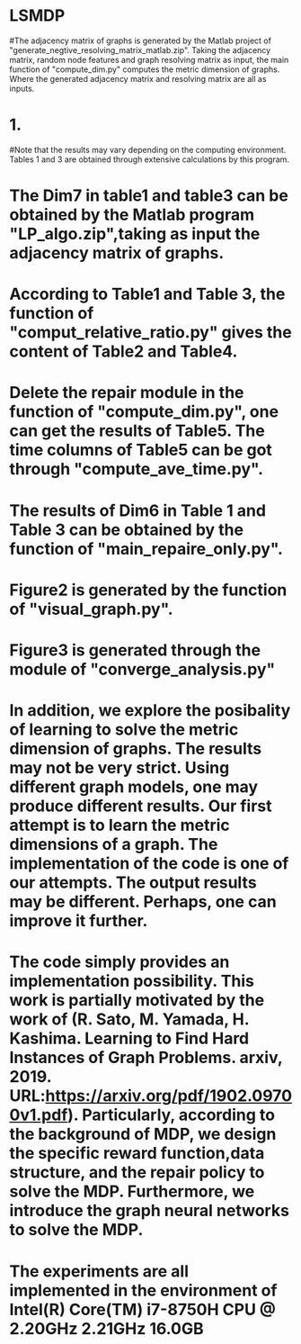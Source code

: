 # LSMDP
#The adjacency matrix of graphs is generated by the Matlab project of "generate_negtive_resolving_matrix_matlab.zip". 
Taking the adjacency matrix, random node features and graph resolving matrix as input, the main function of "compute_dim.py" computes the metric dimension of graphs. Where the generated adjacency matrix and resolving matrix are all as inputs.
# 1. 
#Note that the results may vary depending on the computing environment. Tables 1 and 3 are obtained through extensive calculations by this program. 
# The Dim7 in table1 and table3 can be obtained by the Matlab program "LP_algo.zip",taking as input the adjacency matrix of graphs. 
# According to Table1 and Table 3, the function of "comput_relative_ratio.py" gives the content of Table2 and Table4.
# Delete the repair module in the function of "compute_dim.py", one can get the results of Table5. The time columns of Table5 can be got through "compute_ave_time.py".
# The results of Dim6 in Table 1 and Table 3 can be obtained by the function of "main_repaire_only.py".
# Figure2 is generated by the function of "visual_graph.py".
# Figure3 is generated through the module of "converge_analysis.py"
# In addition, we explore the posibality of learning to solve the metric dimension of graphs. The results may not be very strict. Using different graph models, one may produce different results. Our first attempt is to learn the metric dimensions of a graph. The implementation of the code is one of our attempts. The output results may be different. Perhaps, one can improve it further.
# The code simply provides an implementation possibility. This work is partially motivated by the work of (R. Sato, M. Yamada, H. Kashima. Learning to Find Hard Instances of Graph Problems. arxiv, 2019. URL:https://arxiv.org/pdf/1902.09700v1.pdf). Particularly, according to the background of MDP, we design the specific reward function,data structure, and the repair policy to solve the MDP. Furthermore, we introduce the graph neural networks to solve the MDP.
# The experiments are all implemented in the environment of Intel(R) Core(TM) i7-8750H CPU @ 2.20GHz 2.21GHz 16.0GB
